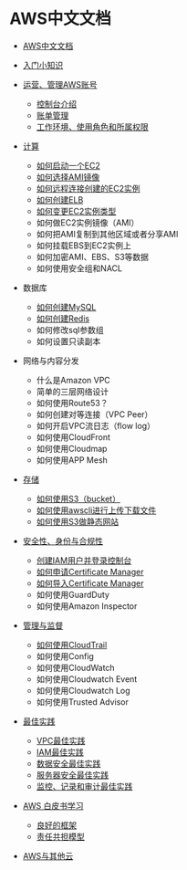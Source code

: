 # AWS中文文档
* [AWS中文文档](README.md)
* [入门小知识](./docs/introduction/readme.md)
* [运营、管理AWS账号]()
  - [控制台介绍](docs/operations_management/console_view.md)
  - [账单管理](docs/operations_management/bill_management.md)
  - [工作环境、使用角色和所属权限](docs/operations_management/user-permissions-env.md)
* [计算]()
  - [如何启动一个EC2](docs/compute/how_launch_ec2.md)
  - [如何选择AMI镜像](docs/compute/how_choose_ami.md)
  - [如何远程连接创建的EC2实例](docs/compute/How_do_I_remotely_connect_to_create_an_ec2_instance.md)
  - [如何创建ELB]()
  - [如何变更EC2实例类型](docs/compute/how_change_ec2_type.md)
  - 如何做EC2实例镜像（AMI）
  - 如何把AMI复制到其他区域或者分享AMI
  - 如何挂载EBS到EC2实例上
  - 如何加密AMI、EBS、S3等数据
  - 如何使用安全组和NACL
* 数据库
  - [如何创建MySQL](docs/database/how_create_mysql.md)
  - [如何创建Redis]()
  - 如何修改sql参数组
  - 如何设置只读副本
* 网络与内容分发
  - 什么是Amazon VPC
  - 简单的三层网络设计
  - 如何使用Route53？
  - 如何创建对等连接（VPC Peer）
  - 如何开启VPC流日志（flow log）
  - 如何使用CloudFront
  - 如何使用Cloudmap
  - 如何使用APP Mesh
* [存储]()
  - [如何使用S3（bucket）](docs/storage/s3.md)
  - [如何使用awscli进行上传下载文件]()
  - [如何使用S3做静态网站]()
* [安全性、身份与合规性]()
  - [创建IAM用户并登录控制台](docs/Security-Identity-Compliance/Create_an_IAM_user_and_log_into_the_console.md)
  - [如何申请Certificate Manager](docs/Security-Identity-Compliance/how-to-create-acm.md)
  - [如何导入Certificate Manager](docs/Security-Identity-Compliance/how-to-import-acm.md)
  - 如何使用GuardDuty
  - 如何使用Amazon Inspector
* [管理与监督]()
  - [如何使用CloudTrail](docs/management-supervision/CloudTrail.md)
  - 如何使用Config
  - 如何使用CloudWatch
  - 如何使用Cloudwatch Event
  - 如何使用Cloudwatch Log
  - 如何使用Trusted Advisor
* [最佳实践]()
  - [VPC最佳实践](docs/best-practice/vpc.md)
  - [IAM最佳实践](docs/best-practice/iam.md)
  - [数据安全最佳实践](docs/best-practice/data.md)
  - [服务器安全最佳实践](docs/best-practice/ec2.md)
  - [监控、记录和审计最佳实践](docs/best-practice/monitoring-record-audit.md)

* [AWS 白皮书学习](docs/white-paper/readme.md)
  - [良好的框架](docs/white-paper/well-architected-framework.md)
  - [责任共担模型](docs/white-paper/shared-responsibility-model.md)
* [AWS与其他云](docs/clouds/readme.md)

